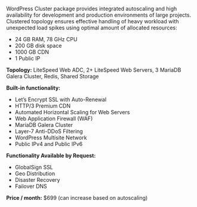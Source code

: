 WordPress Cluster package provides integrated autoscaling and high availability for development and production environments of large projects. Clustered topology ensures effective handling of heavy workload with unexpected load spikes using optimal amount of allocated resources:

* 24 GB RAM, 78 GHz CPU
* 200 GB disk space
* 1000 GB CDN
* 1 Public IP

**Topology:** LiteSpeed Web ADC, 2+ LiteSpeed Web Servers, 3 MariaDB Galera Cluster, Redis, Shared Storage

**Built-in functionality:**

* Let’s Encrypt SSL with Auto-Renewal
* HTTP/3 Premium CDN
* Automated Horizontal Scaling for Web Servers
* Web Application Firewall (WAF)
* MariaDB Galera Cluster
* Layer-7 Anti-DDoS Filtering
* WordPress Multisite Network
* Public IPv4 and Public IPv6

**Functionality Available by Request:**
* GlobalSign SSL
* Geo Distribution
* Disaster Recovery
* Failover DNS

**Price / month:** $699 (can increase based on autoscaling)
